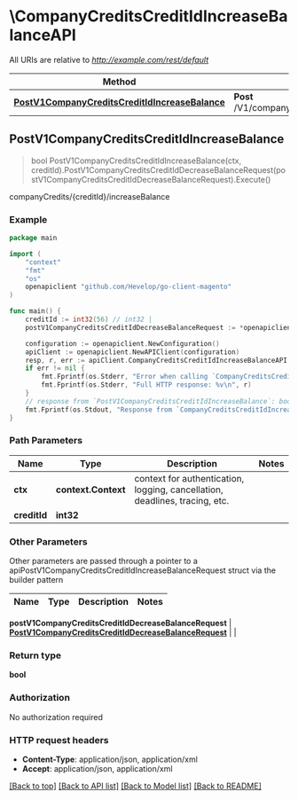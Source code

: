 # \CompanyCreditsCreditIdIncreaseBalanceAPI

All URIs are relative to *http://example.com/rest/default*

Method | HTTP request | Description
------------- | ------------- | -------------
[**PostV1CompanyCreditsCreditIdIncreaseBalance**](CompanyCreditsCreditIdIncreaseBalanceAPI.md#PostV1CompanyCreditsCreditIdIncreaseBalance) | **Post** /V1/companyCredits/{creditId}/increaseBalance | companyCredits/{creditId}/increaseBalance



## PostV1CompanyCreditsCreditIdIncreaseBalance

> bool PostV1CompanyCreditsCreditIdIncreaseBalance(ctx, creditId).PostV1CompanyCreditsCreditIdDecreaseBalanceRequest(postV1CompanyCreditsCreditIdDecreaseBalanceRequest).Execute()

companyCredits/{creditId}/increaseBalance



### Example

```go
package main

import (
	"context"
	"fmt"
	"os"
	openapiclient "github.com/Hevelop/go-client-magento"
)

func main() {
	creditId := int32(56) // int32 | 
	postV1CompanyCreditsCreditIdDecreaseBalanceRequest := *openapiclient.NewPostV1CompanyCreditsCreditIdDecreaseBalanceRequest(float32(123), "Currency_example", int32(123)) // PostV1CompanyCreditsCreditIdDecreaseBalanceRequest |  (optional)

	configuration := openapiclient.NewConfiguration()
	apiClient := openapiclient.NewAPIClient(configuration)
	resp, r, err := apiClient.CompanyCreditsCreditIdIncreaseBalanceAPI.PostV1CompanyCreditsCreditIdIncreaseBalance(context.Background(), creditId).PostV1CompanyCreditsCreditIdDecreaseBalanceRequest(postV1CompanyCreditsCreditIdDecreaseBalanceRequest).Execute()
	if err != nil {
		fmt.Fprintf(os.Stderr, "Error when calling `CompanyCreditsCreditIdIncreaseBalanceAPI.PostV1CompanyCreditsCreditIdIncreaseBalance``: %v\n", err)
		fmt.Fprintf(os.Stderr, "Full HTTP response: %v\n", r)
	}
	// response from `PostV1CompanyCreditsCreditIdIncreaseBalance`: bool
	fmt.Fprintf(os.Stdout, "Response from `CompanyCreditsCreditIdIncreaseBalanceAPI.PostV1CompanyCreditsCreditIdIncreaseBalance`: %v\n", resp)
}
```

### Path Parameters


Name | Type | Description  | Notes
------------- | ------------- | ------------- | -------------
**ctx** | **context.Context** | context for authentication, logging, cancellation, deadlines, tracing, etc.
**creditId** | **int32** |  | 

### Other Parameters

Other parameters are passed through a pointer to a apiPostV1CompanyCreditsCreditIdIncreaseBalanceRequest struct via the builder pattern


Name | Type | Description  | Notes
------------- | ------------- | ------------- | -------------

 **postV1CompanyCreditsCreditIdDecreaseBalanceRequest** | [**PostV1CompanyCreditsCreditIdDecreaseBalanceRequest**](PostV1CompanyCreditsCreditIdDecreaseBalanceRequest.md) |  | 

### Return type

**bool**

### Authorization

No authorization required

### HTTP request headers

- **Content-Type**: application/json, application/xml
- **Accept**: application/json, application/xml

[[Back to top]](#) [[Back to API list]](../README.md#documentation-for-api-endpoints)
[[Back to Model list]](../README.md#documentation-for-models)
[[Back to README]](../README.md)

